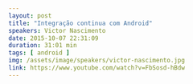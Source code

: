 ```yaml
---
layout: post
title: "Integração continua com Android"
speakers: Victor Nascimento
date: 2015-10-07 22:31:09
duration: 31:01 min
tags: [ android ]
img: /assets/image/speakers/victor-nascimento.jpg 
link: https://www.youtube.com/watch?v=FbSosd-hBdw
---
```


